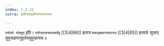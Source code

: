 ```yaml
---
index: 2.2.21
sutra: तृतीयाप्रभृतीन्यन्यतरस्याम्

---
```

   `पर्याप्तो भोक्तुम्` इति। `पर्याप्तवचनष्वलमर्थेषु`  [[3|4|66]]  इत्यत्र `शकधृषज्ञाग्लाघटरभ`  [[3|4|65]]  इत्यादेः सूत्रात् तुमुन्ग्रहणानुवृत्तेस्तुमुन्प्रत्ययः॥